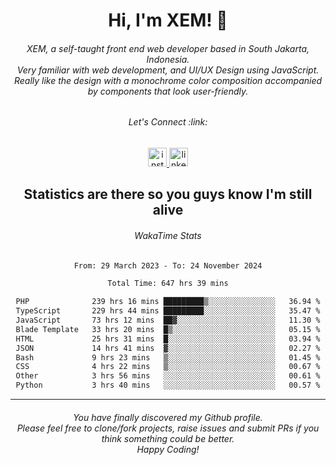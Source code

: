 <h1 align="center">Hi, I'm XEM! <span class="wave">👋</span></h1>

<h6 align="center">XEM, a self-taught front end web developer based in South Jakarta, Indonesia.<br>Very familiar with web development, and UI/UX Design using JavaScript.<br>Really like the design with a monochrome color composition accompanied by components that look user-friendly.</h6>

<div align="center">
  <h6>
    <i>Let's Connect :link:</i>
  </h6>
  <a href="https://instagram.com/ensayiti" target="_blank">
    <img src="https://img.shields.io/static/v1?message=Instagram&logo=instagram&label=&color=E4405F&logoColor=white&labelColor=&style=for-the-badge" height="30" alt="instagram logo"  />
  </a>
  <a href="https://www.linkedin.com/in/samuel-andika-94616625b/" target="_blank">
    <img src="https://img.shields.io/static/v1?message=LinkedIn&logo=linkedin&label=&color=0077B5&logoColor=white&labelColor=&style=for-the-badge" height="30" alt="linkedin logo"  />
  </a>
</div>

<h2 align="center">Statistics are there so you guys know I'm still alive</h1>

<div align="center">
  
  <h6>WakaTime Stats</h6>
  <!--START_SECTION:waka-->

```txt
From: 29 March 2023 - To: 24 November 2024

Total Time: 647 hrs 39 mins

PHP              239 hrs 16 mins █████████▒░░░░░░░░░░░░░░░   36.94 %
TypeScript       229 hrs 44 mins █████████░░░░░░░░░░░░░░░░   35.47 %
JavaScript       73 hrs 12 mins  ██▓░░░░░░░░░░░░░░░░░░░░░░   11.30 %
Blade Template   33 hrs 20 mins  █▒░░░░░░░░░░░░░░░░░░░░░░░   05.15 %
HTML             25 hrs 31 mins  █░░░░░░░░░░░░░░░░░░░░░░░░   03.94 %
JSON             14 hrs 41 mins  ▓░░░░░░░░░░░░░░░░░░░░░░░░   02.27 %
Bash             9 hrs 23 mins   ▒░░░░░░░░░░░░░░░░░░░░░░░░   01.45 %
CSS              4 hrs 22 mins   ▒░░░░░░░░░░░░░░░░░░░░░░░░   00.67 %
Other            3 hrs 56 mins   ░░░░░░░░░░░░░░░░░░░░░░░░░   00.61 %
Python           3 hrs 40 mins   ░░░░░░░░░░░░░░░░░░░░░░░░░   00.57 %
```

<!--END_SECTION:waka-->
</div>

---

<h6 align="center">
  You have finally discovered my Github profile.
  <br>
  Please feel free to clone/fork projects, raise issues and submit PRs if you think something could be better.
  <br>
  <i>Happy Coding!</i>
</h6>
